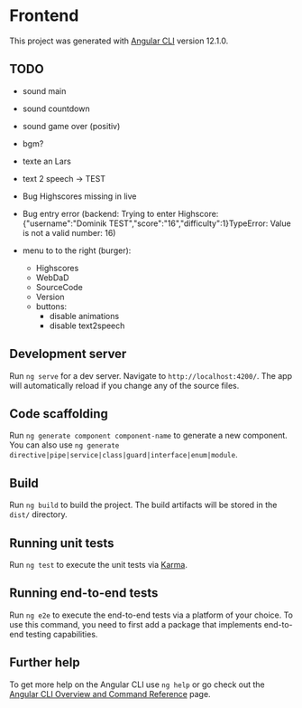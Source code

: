 # Frontend

This project was generated with [Angular CLI](https://github.com/angular/angular-cli) version 12.1.0.

## TODO

- sound main
- sound countdown
- sound game over (positiv)
- bgm?
- texte an Lars

- text 2 speech -> TEST

- Bug Highscores missing in live
- Bug entry error (backend: Trying to enter Highscore: {"username":"Dominik TEST","score":"16","difficulty":1}TypeError: Value is not a valid number: 16)

- menu to to the right (burger):
  - Highscores
  - WebDaD
  - SourceCode
  - Version
  - buttons:
    - disable animations
    - disable text2speech

## Development server

Run `ng serve` for a dev server. Navigate to `http://localhost:4200/`. The app will automatically reload if you change any of the source files.

## Code scaffolding

Run `ng generate component component-name` to generate a new component. You can also use `ng generate directive|pipe|service|class|guard|interface|enum|module`.

## Build

Run `ng build` to build the project. The build artifacts will be stored in the `dist/` directory.

## Running unit tests

Run `ng test` to execute the unit tests via [Karma](https://karma-runner.github.io).

## Running end-to-end tests

Run `ng e2e` to execute the end-to-end tests via a platform of your choice. To use this command, you need to first add a package that implements end-to-end testing capabilities.

## Further help

To get more help on the Angular CLI use `ng help` or go check out the [Angular CLI Overview and Command Reference](https://angular.io/cli) page.
